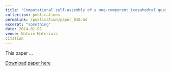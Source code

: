 ```yaml
---
title: "Computational self-assembly of a one-component icosahedral quasicrystal"
collection: publications
permalink: /publication/paper_010.md
excerpt: "something"
date: 2014-01-01
venue: Nature Materials
citation
---
```

This paper ...

[Download paper here](http://pfdamasceno.github.io/files/2014_Engel.pdf)
